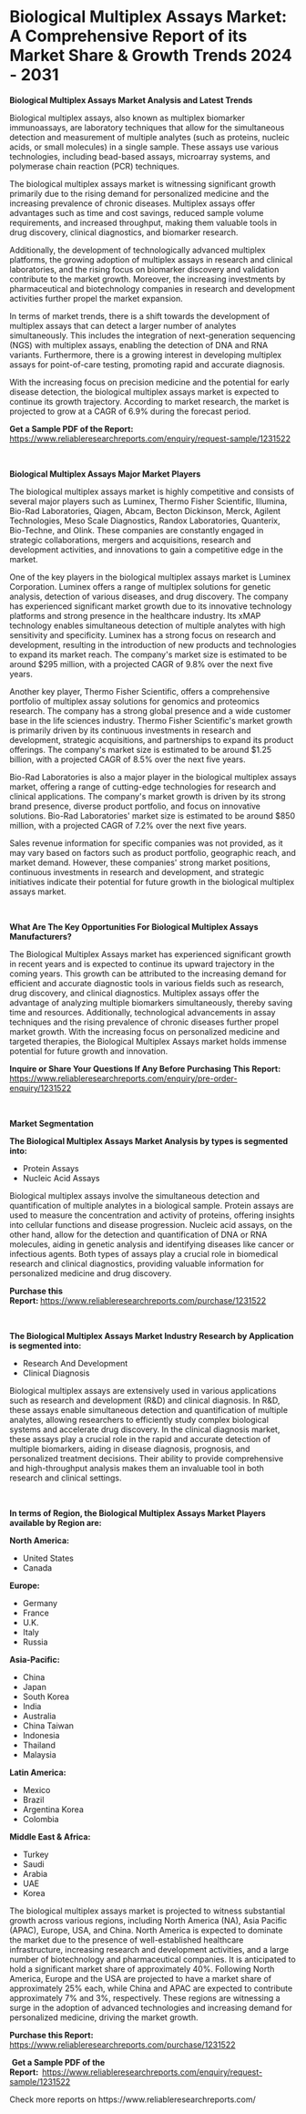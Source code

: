 <p><h1>Biological Multiplex Assays Market: A Comprehensive Report of its Market Share & Growth Trends 2024 - 2031</h1></p><p><strong>Biological Multiplex Assays Market Analysis and Latest Trends</strong></p>
<p><p>Biological multiplex assays, also known as multiplex biomarker immunoassays, are laboratory techniques that allow for the simultaneous detection and measurement of multiple analytes (such as proteins, nucleic acids, or small molecules) in a single sample. These assays use various technologies, including bead-based assays, microarray systems, and polymerase chain reaction (PCR) techniques.</p><p>The biological multiplex assays market is witnessing significant growth primarily due to the rising demand for personalized medicine and the increasing prevalence of chronic diseases. Multiplex assays offer advantages such as time and cost savings, reduced sample volume requirements, and increased throughput, making them valuable tools in drug discovery, clinical diagnostics, and biomarker research.</p><p>Additionally, the development of technologically advanced multiplex platforms, the growing adoption of multiplex assays in research and clinical laboratories, and the rising focus on biomarker discovery and validation contribute to the market growth. Moreover, the increasing investments by pharmaceutical and biotechnology companies in research and development activities further propel the market expansion.</p><p>In terms of market trends, there is a shift towards the development of multiplex assays that can detect a larger number of analytes simultaneously. This includes the integration of next-generation sequencing (NGS) with multiplex assays, enabling the detection of DNA and RNA variants. Furthermore, there is a growing interest in developing multiplex assays for point-of-care testing, promoting rapid and accurate diagnosis.</p><p>With the increasing focus on precision medicine and the potential for early disease detection, the biological multiplex assays market is expected to continue its growth trajectory. According to market research, the market is projected to grow at a CAGR of 6.9% during the forecast period.</p></p>
<p><strong>Get a Sample PDF of the Report:&nbsp;</strong> <a href="https://www.reliableresearchreports.com/enquiry/request-sample/1231522">https://www.reliableresearchreports.com/enquiry/request-sample/1231522</a></p>
<p>&nbsp;</p>
<p><strong>Biological Multiplex Assays Major Market Players</strong></p>
<p><p>The biological multiplex assays market is highly competitive and consists of several major players such as Luminex, Thermo Fisher Scientific, Illumina, Bio-Rad Laboratories, Qiagen, Abcam, Becton Dickinson, Merck, Agilent Technologies, Meso Scale Diagnostics, Randox Laboratories, Quanterix, Bio-Techne, and Olink. These companies are constantly engaged in strategic collaborations, mergers and acquisitions, research and development activities, and innovations to gain a competitive edge in the market.</p><p>One of the key players in the biological multiplex assays market is Luminex Corporation. Luminex offers a range of multiplex solutions for genetic analysis, detection of various diseases, and drug discovery. The company has experienced significant market growth due to its innovative technology platforms and strong presence in the healthcare industry. Its xMAP technology enables simultaneous detection of multiple analytes with high sensitivity and specificity. Luminex has a strong focus on research and development, resulting in the introduction of new products and technologies to expand its market reach. The company's market size is estimated to be around $295 million, with a projected CAGR of 9.8% over the next five years.</p><p>Another key player, Thermo Fisher Scientific, offers a comprehensive portfolio of multiplex assay solutions for genomics and proteomics research. The company has a strong global presence and a wide customer base in the life sciences industry. Thermo Fisher Scientific's market growth is primarily driven by its continuous investments in research and development, strategic acquisitions, and partnerships to expand its product offerings. The company's market size is estimated to be around $1.25 billion, with a projected CAGR of 8.5% over the next five years.</p><p>Bio-Rad Laboratories is also a major player in the biological multiplex assays market, offering a range of cutting-edge technologies for research and clinical applications. The company's market growth is driven by its strong brand presence, diverse product portfolio, and focus on innovative solutions. Bio-Rad Laboratories' market size is estimated to be around $850 million, with a projected CAGR of 7.2% over the next five years.</p><p>Sales revenue information for specific companies was not provided, as it may vary based on factors such as product portfolio, geographic reach, and market demand. However, these companies' strong market positions, continuous investments in research and development, and strategic initiatives indicate their potential for future growth in the biological multiplex assays market.</p></p>
<p>&nbsp;</p>
<p><strong>What Are The Key Opportunities For Biological Multiplex Assays Manufacturers?</strong></p>
<p><p>The Biological Multiplex Assays market has experienced significant growth in recent years and is expected to continue its upward trajectory in the coming years. This growth can be attributed to the increasing demand for efficient and accurate diagnostic tools in various fields such as research, drug discovery, and clinical diagnostics. Multiplex assays offer the advantage of analyzing multiple biomarkers simultaneously, thereby saving time and resources. Additionally, technological advancements in assay techniques and the rising prevalence of chronic diseases further propel market growth. With the increasing focus on personalized medicine and targeted therapies, the Biological Multiplex Assays market holds immense potential for future growth and innovation.</p></p>
<p><strong>Inquire or Share Your Questions If Any Before Purchasing This Report:</strong> <a href="https://www.reliableresearchreports.com/enquiry/pre-order-enquiry/1231522">https://www.reliableresearchreports.com/enquiry/pre-order-enquiry/1231522</a></p>
<p>&nbsp;</p>
<p><strong>Market Segmentation</strong></p>
<p><strong>The Biological Multiplex Assays Market Analysis by types is segmented into:</strong></p>
<p><ul><li>Protein Assays</li><li>Nucleic Acid Assays</li></ul></p>
<p><p>Biological multiplex assays involve the simultaneous detection and quantification of multiple analytes in a biological sample. Protein assays are used to measure the concentration and activity of proteins, offering insights into cellular functions and disease progression. Nucleic acid assays, on the other hand, allow for the detection and quantification of DNA or RNA molecules, aiding in genetic analysis and identifying diseases like cancer or infectious agents. Both types of assays play a crucial role in biomedical research and clinical diagnostics, providing valuable information for personalized medicine and drug discovery.</p></p>
<p><strong>Purchase this Report:&nbsp;</strong><a href="https://www.reliableresearchreports.com/purchase/1231522">https://www.reliableresearchreports.com/purchase/1231522</a></p>
<p>&nbsp;</p>
<p><strong>The Biological Multiplex Assays Market Industry Research by Application is segmented into:</strong></p>
<p><ul><li>Research And Development</li><li>Clinical Diagnosis</li></ul></p>
<p><p>Biological multiplex assays are extensively used in various applications such as research and development (R&D) and clinical diagnosis. In R&D, these assays enable simultaneous detection and quantification of multiple analytes, allowing researchers to efficiently study complex biological systems and accelerate drug discovery. In the clinical diagnosis market, these assays play a crucial role in the rapid and accurate detection of multiple biomarkers, aiding in disease diagnosis, prognosis, and personalized treatment decisions. Their ability to provide comprehensive and high-throughput analysis makes them an invaluable tool in both research and clinical settings.</p></p>
<p>&nbsp;</p>
<p><strong>In terms of Region, the Biological Multiplex Assays Market Players available by Region are:</strong></p>
<p>
    <p> <strong> North America: </strong>
        <ul>
            <li>United States</li>
            <li>Canada</li>
        </ul>
        </p> 
    <p> <strong> Europe: </strong>
        <ul>
            <li>Germany</li>
            <li>France</li>
            <li>U.K.</li>
            <li>Italy</li>
            <li>Russia</li>
        </ul>
        </p> 
    <p> <strong> Asia-Pacific: </strong>
        <ul>
            <li>China</li>
            <li>Japan</li>
            <li>South Korea</li>
            <li>India</li>
            <li>Australia</li>
            <li>China Taiwan</li>
            <li>Indonesia</li>
            <li>Thailand</li>
            <li>Malaysia</li>
        </ul>
        </p> 
    <p> <strong> Latin America: </strong>
        <ul>
            <li>Mexico</li>
            <li>Brazil</li>
            <li>Argentina Korea</li>
            <li>Colombia</li>
        </ul>
        </p> 
    <p> <strong> Middle East & Africa: </strong>
        <ul>
            <li>Turkey</li>
            <li>Saudi</li>
            <li>Arabia</li>
            <li>UAE</li>
            <li>Korea</li>
        </ul>
    </p>
    </p>
<p><p>The biological multiplex assays market is projected to witness substantial growth across various regions, including North America (NA), Asia Pacific (APAC), Europe, USA, and China. North America is expected to dominate the market due to the presence of well-established healthcare infrastructure, increasing research and development activities, and a large number of biotechnology and pharmaceutical companies. It is anticipated to hold a significant market share of approximately 40%. Following North America, Europe and the USA are projected to have a market share of approximately 25% each, while China and APAC are expected to contribute approximately 7% and 3%, respectively. These regions are witnessing a surge in the adoption of advanced technologies and increasing demand for personalized medicine, driving the market growth.</p></p>
<p><strong>Purchase this Report: </strong><a href="https://www.reliableresearchreports.com/purchase/1231522">https://www.reliableresearchreports.com/purchase/1231522</a></p>
<p>&nbsp;<strong>Get a Sample PDF of the Report:&nbsp;&nbsp;</strong><a href="https://www.reliableresearchreports.com/enquiry/request-sample/1231522">https://www.reliableresearchreports.com/enquiry/request-sample/1231522</a></p>
<p><strong></strong></p>
<p>Check more reports on https://www.reliableresearchreports.com/</p>